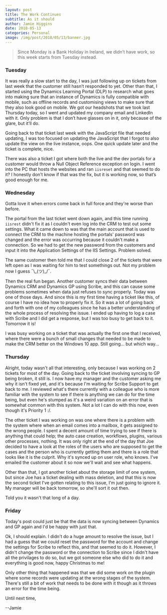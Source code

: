 ```yaml
---
layout: post
title: The Work Continues
subtitle: As it should
author: Jamie Higgins
date: 2018-05-13
categories: Personal
image: /img/post/2018/05/13/banner.jpg
---
```


> Since Monday is a Bank Holiday in Ireland, we didn’t have work, so this week starts from Tuesday instead.

### Tuesday

It was really a slow start to the day, I was just following up on tickets from last week that the customer still hasn’t responded to yet. Other than that, I started using the Dynamics Learning Portal (DLP) to research what goes into making sure that an instance of Dynamics is fully compatible with mobile, such as offline records and customising views to make sure that they also look good on mobile. We got our headshots that we took last Thursday today, so I went and updated my company email and LinkedIn with it. Only problem is that I don’t have glasses on in it, only because of the glare, but it’ll do.

Going back to that ticket last week with the JavaScript file that needed updating, I was too focused on updating the JavaScript that I forgot to also update the view on the live instance, oops. One quick update later and the ticket is complete, nice.

There was also a ticket I got where both the live and the dev portals for a customer would throw a Null Object Reference exception on login. I went into the PC that hosts the websites and ran `iisreset` and that seemed to do it? I honestly don’t know if that was the fix, but it is working now, so that’s good enough for me.

### Wednesday

Gotta love it when errors come back in full force and they're worse than before.

The portal from the last ticket went down again, and this time running `iisrest` didn't fix it as I couldn't even log into the CRM to test out some settings. What it came down to was that the main account that is used to connect the CRM to the machine hosting the portals' password was changed and the error was occurring because it couldn't make a connection. So we had to get the new password from the customers and input it into the Application Settings of the IIS Settings. Problem solved.

The same customer then told me that I could close 2 of the tickets that were left open as I was waiting for him to test somethings out. Not my problem now I guess ¯\\\_(ツ)_/¯.

Then the real fun began. Another customer syncs their data between Dynamics CRM and Dynamics GP using Scribe, and this can cause some problems sometimes when data just refuses to sync properly. Today was one of those days. And since this is my first time having a ticket like this, of course I have no idea how to properly fix it. So it was a lot of going back and forth with one of my colleagues since he has a better understanding of the whole process of resolving the issue. I ended up having to log a case with Scribe and I did get a response, but I was too busy to get back to it. Tomorrow it is!

I was busy working on a ticket that was actually the first one that I received, where there were a bunch of small changes that needed to be made to make the CRM better on the Windows 10 app. Still going... but which way...

### Thursday

Alright, today wasn't all that interesting, only because I was working on 2 tickets for most of the day. Going back to the ticket involving syncing to GP being broken, it still is. I now have my manager and the customer asking me why it isn't fixed yet, and it's because I'm waiting for Scribe Support to get back to me. I reviewed what's there currently with a colleague who is more familiar with the system to see if there is anything we can do for the time being, but even he's stumped as it's a weird variation on an error that is somewhat common with this system. Not a lot I can do with this now, even though it's Priority 1 :/.

The other ticket I was working on was one where there is a problem with the system where when an email comes into a mailbox, it gets assigned to the wrong people. I spent a decent amount of time trying to see if there is anything that could help; the auto case creation, workflows, plugins, various other processes, nothing. It was only right at the end of the day that Joe decided to have a look at the roles of the users who are supposed to get the cases and the person who is currently getting them and there is a role that looks like it is the culprit. Why it's synced up on user role, who knows. I've emailed the customer about it so now we'll wait and see what happens.

Other than that, I got another ticket about the storage limit of one system, but since Joe has a ticket dealing with mass deletion, and that this is now the second ticket I've gotten relating to this issue, I'm just going to ignore it. My manager will be back tomorrow, so she'll sort it out then.

Told you it wasn't that long of a day.

### Friday

Today's post could just be that the data is now syncing between Dynamics and GP again and I'd be happy with just that.

Ok, I should explain. I didn't do a huge amount to resolve the issue, but I had a guess that we could reset the password for the account and change the settings for Scribe to reflect this, and that seemed to do it. However, I didn't change the password or the connection to Scribe since I didn't have all the privilages to do so, but we got someone else who did to do it and everything is good now, happy Christmas to me!

Only other thing that happened was that we did some work on the plugin where some records were updating at the wrong stages of the system. There's still a bit of work that needs to be done with it though as it throws an error for the time being.

Until next time,

--Jamie